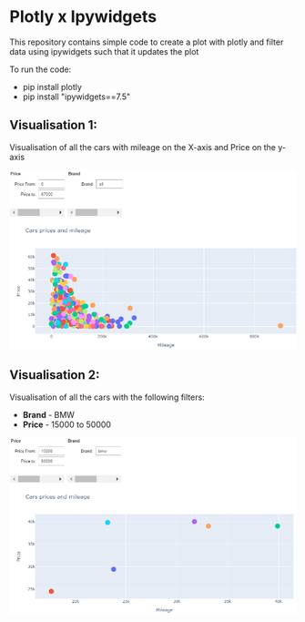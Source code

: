 # Plotly x Ipywidgets
This repository contains simple code to create a plot with plotly and filter data using ipywidgets such that it updates the plot

To run the code:
- pip install plotly
- pip install "ipywidgets==7.5"

## Visualisation 1: <br/>
Visualisation of all the cars with mileage on the X-axis and Price on the y-axis


![Visualisation - unfiltered](https://github.com/shubhamperiwal/plotly_ipywidgets/blob/master/viz_unfiltered.png)


## Visualisation 2: <br/>
Visualisation of all the cars with the following filters:
- <b>Brand</b> - BMW
- <b>Price</b> - 15000 to 50000


![Visualisation - filtered](https://github.com/shubhamperiwal/plotly_ipywidgets/blob/master/viz_filtered.png)


